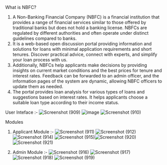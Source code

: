What is NBFC?
1. A Non-Banking Financial Company (NBFC) is a financial institution that provides a range of financial services similar to those offered by traditional banks but does not hold a banking license. NBFCs are regulated by different authorities and often operate under distinct guidelines compared to banks.
2. It is a web-based open discussion portal providing information and solutions for loans with minimal application requirements and short tenures. Discover practical advice, connect with experts, and simplify your loan process with us.
3. Additionally, NBFCs help applicants make decisions by providing insights on current market conditions and the best prices for tenure and interest rates. Feedback can be forwarded to an admin officer, and the information pages of the system are dynamic, allowing NBFC officers to update them as needed.
4. The portal provides loan analysis for various types of loans and suggestions based on interest rates. It helps applicants choose a suitable loan type according to their income status.

User Inteface :- 
![Screenshot (909)](https://github.com/user-attachments/assets/2cd99434-c0a2-4768-89cc-e9384ca31f7b) ![image](https://github.com/user-attachments/assets/f3da53d9-2d67-4f07-8035-5519f907ecd9) ![Screenshot (910)](https://github.com/user-attachments/assets/48f33a65-3194-4686-9a34-5ff76e046b96)



Modules

1. Applicant Module :-
   ![Screenshot (911)](https://github.com/user-attachments/assets/52f8455b-ab7d-4c75-aa41-9e388119a323) ![Screenshot (912)](https://github.com/user-attachments/assets/7f407349-75d1-47a6-9466-50db69419560) ![Screenshot (914)](https://github.com/user-attachments/assets/26b2da04-b40b-4570-868a-3b7614dbdb07) ![Screenshot (915)](https://github.com/user-attachments/assets/4a2d8d45-d47d-4205-b704-8365f6bfb319)![Screenshot (920)](https://github.com/user-attachments/assets/971c0dfc-3691-4bd0-9217-c7cf46790f8a) ![Screenshot (921)](https://github.com/user-attachments/assets/7c967198-412b-4037-8923-c7ce1f3f0f6c)

2. Admin Module :-
   ![Screenshot (916)](https://github.com/user-attachments/assets/4351c612-192e-4a63-8be4-71cf84ae3c4e) ![Screenshot (917)](https://github.com/user-attachments/assets/550fbf62-16ce-4402-8d6f-3cf4b8aaa341) ![Screenshot (918)](https://github.com/user-attachments/assets/70897944-f2c9-4653-bbdc-ec4ad31e0151) ![Screenshot (919)](https://github.com/user-attachments/assets/670479b4-1b17-4c8e-928d-0eab04ecf1fd)










   
